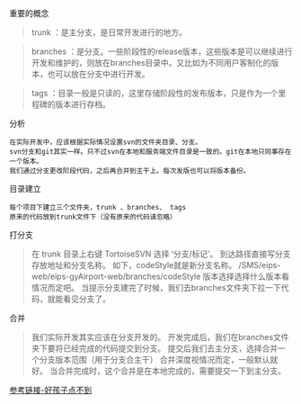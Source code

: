 重要的概念
> trunk ：是主分支，是日常开发进行的地方。

> branches ：是分支。一些阶段性的release版本，这些版本是可以继续进行开发和维护的，则放在branches目录中。又比如为不同用户客制化的版本，也可以放在分支中进行开发。

> tags ：目录一般是只读的，这里存储阶段性的发布版本，只是作为一个里程碑的版本进行存档。

分析

```
在实际开发中，应该根据实际情况设置svn的文件夹目录、分支。
svn分支和git其实一样。只不过svn在本地和服务端文件目录是一致的。git在本地只同事存在一个版本。
我们通过分支更改阶段代码，之后再合并到主干上。每次发版也可以将版本备份。
```


目录建立

```
每个项目下建立三个文件夹，trunk 、branches、 tags
原来的代码放到trunk文件下（没有原来的代码请忽略）
```

打分支
> 在 trunk 目录上右键 TortoiseSVN  选择 ‘分支/标记’。
> 到达路径直接写分支存放地址和分支名称。
> 如下，codeStyle就是新分支名称。
>     /SMS/eips-web/eips-gyAirport-web/branches/codeStyle
> 版本选择选择什么版本看情况而定吧。
> 当提示分支建完了时候，我们去branches文件夹下拉一下代码，就能看见分支了。

合并
> 我们实际开发其实应该在分支开发的。
> 开发完成后，我们在branches文件夹下要将已经完成的代码提交到分支。
> 提交后我们去主分支，选择合并一个分支版本范围（用于分支合主干）
> 合并深度视情况而定，一般默认就好。
> 当合并完成时，这个合并是在本地完成的，需要提交一下到主分支。

[参考链接-好孩子点不到](https://www.jianshu.com/p/7ae971e28a11/)